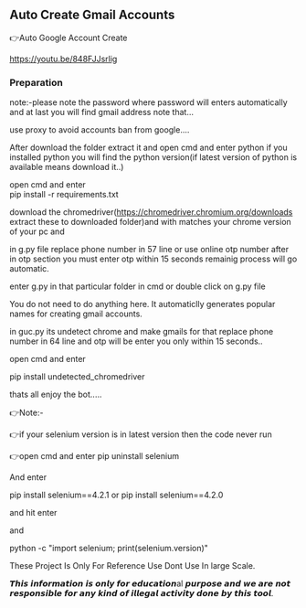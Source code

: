 ## Auto Create Gmail Accounts

👉Auto Google Account Create

https://youtu.be/848FJJsrlig

### Preparation

note:-please note the password where password will enters automatically and at last you will find gmail address note that...

use proxy to avoid accounts ban from google....

After download the folder extract it and open cmd and enter python if you installed python you will find the python version(if latest version of python is available means download it..)

open cmd and enter  
pip install -r requirements.txt

download the chromedriver(https://chromedriver.chromium.org/downloads extract these to downloaded folder)and with matches your chrome version of your pc and

in g.py file replace phone number in 57 line or use online otp number after in otp section you must enter otp within 15 seconds remainig process will go automatic.

enter g.py in that particular folder in cmd or double click on g.py file

You do not need to do anything here. It automaticlly generates popular names for creating gmail accounts. 

in guc.py its undetect chrome and make gmails for that replace phone number in 64 line and otp will be enter you only within 15 seconds..

open cmd and enter 

pip install undetected_chromedriver

thats all enjoy the bot.....

👉Note:-

👉if your selenium version is in latest version then the code never run

👉open cmd and enter pip uninstall selenium

And enter

pip install selenium==4.2.1 or pip install selenium==4.2.0

and hit enter

and

python -c "import selenium; print(selenium.version)"

These Project Is Only For Reference Use Dont Use In large Scale.

𝙏𝙝𝙞𝙨 𝙞𝙣𝙛𝙤𝙧𝙢𝙖𝙩𝙞𝙤𝙣 𝙞𝙨 𝙤𝙣𝙡𝙮 𝙛𝙤𝙧 𝙚𝙙𝙪𝙘𝙖𝙩𝙞𝙤𝙣al 𝙥𝙪𝙧𝙥𝙤𝙨𝙚 𝙖𝙣𝙙 𝙬𝙚 𝙖𝙧𝙚 𝙣𝙤𝙩 𝙧𝙚𝙨𝙥𝙤𝙣𝙨𝙞𝙗𝙡𝙚 𝙛𝙤𝙧 𝙖𝙣𝙮 𝙠𝙞𝙣𝙙 𝙤𝙛 𝙞𝙡𝙡𝙚𝙜𝙖𝙡 𝙖𝙘𝙩𝙞𝙫𝙞𝙩𝙮 𝙙𝙤𝙣𝙚 𝙗𝙮 𝙩𝙝𝙞𝙨 𝙩𝙤𝙤𝙡.










